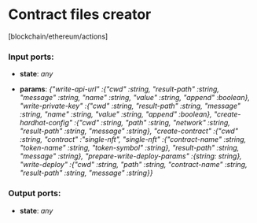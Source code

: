 # Contract files creator

[blockchain/ethereum/actions]

### Input ports:

* __state__: _any_



* __params__: _{"write-api-url" :{"cwd" :string, "result-path" :string, "message" :string, "name" :string, "value" :string, "append" :boolean}, "write-private-key" :{"cwd" :string, "result-path" :string, "message" :string, "name" :string, "value" :string, "append" :boolean}, "create-hardhat-config" :{"cwd" :string, "path" :string, "network" :string, "result-path" :string, "message" :string}, "create-contract" :{"cwd" :string, "contract" :"single-nft", "single-nft" :{"contract-name" :string, "token-name" :string, "token-symbol" :string}, "result-path" :string, "message" :string}, "prepare-write-deploy-params" :{string: string}, "write-deploy" :{"cwd" :string, "path" :string, "contract-name" :string, "result-path" :string, "message" :string}}_



### Output ports:

* __state__: _any_



